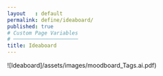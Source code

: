```yaml
---
layout   : default
permalink: define/ideaboard/
published: true
# Custom Page Variables
# ─────────────────────
title: Ideaboard
---
```

 ![Ideaboard]/assets/images/moodboard_Tags.ai.pdf)